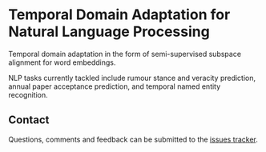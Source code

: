 # Temporal Domain Adaptation for Natural Language Processing

Temporal domain adaptation in the form of semi-supervised subspace alignment for word embeddings.

NLP tasks currently tackled include rumour stance and veracity prediction, annual paper acceptance prediction, and temporal named entity recognition.

## Contact
Questions, comments and feedback can be submitted to the [issues tracker](https://github.com/wmkouw/tda-nlp/issues).
